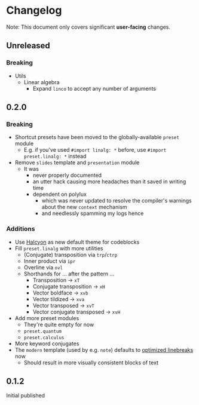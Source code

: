 # Changelog

Note:
This document
only covers significant **user-facing** changes.

## Unreleased

### Breaking

- Utils
  - Linear algebra
    - Expand `linco` to accept any number of arguments

## 0.2.0

### Breaking

- Shortcut presets have been moved
  to the globally-available `preset` module
  - E.g. if you've used `#import linalg: *` before,
    use `#import preset.linalg: *` instead
- Remove `slides` template and `presentation` module
  - It was
    - never properly documented
    - an utter hack causing more headaches than it saved in writing time
    - dependent on polylux
      - which was never updated to resolve the compiler's warnings
        about the new `context` mechanism
      - and needlessly spamming my logs hence

### Additions

- Use [Halcyon](https://github.com/bchiang7/Halcyon)
  as new default theme for codeblocks
- Fill `preset.linalg` with more utilities
  - (Conjugate) transposition via `trp`/`ctrp`
  - Inner product via `ipr`
  - Overline via `ovl`
  - Shorthands for ... after the pattern ...
    - Transposition → `xT`
    - Conjugate transposition → `xH`
    - Vector boldface → `xvb`
    - Vector tildized → `xva`
    - Vector transposed → `xvT`
    - Vector conjugate transposed → `xvH`
- Add more preset modules
  - They're quite empty for now
  - `preset.quantum`
  - `preset.calculus`
- More keyword conjugates
- The `modern` template (used by e.g. `note`)
  defaults to [optimized linebreaks](https://typst.app/docs/reference/model/par/#parameters-linebreaks)
  now
  - Should result in more visually consistent blocks of text

## 0.1.2

Initial published

